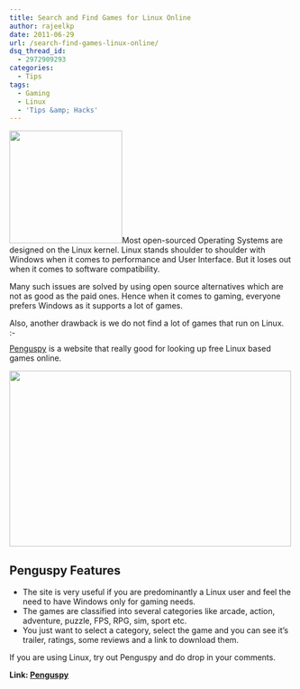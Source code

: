 ```yaml
---
title: Search and Find Games for Linux Online
author: rajeelkp
date: 2011-06-29
url: /search-find-games-linux-online/
dsq_thread_id:
  - 2972909293
categories:
  - Tips
tags:
  - Gaming
  - Linux
  - 'Tips &amp; Hacks'
---
```

[<img class="alignright size-thumbnail wp-image-41567" title="Linux_logo" src="http://cdn.devilsworkshop.org/files/2011/06/Linux_logo-200x200.png" alt="" width="200" height="200" />][1]Most open-sourced Operating Systems are designed on the Linux kernel. Linux stands shoulder to shoulder with Windows when it comes to performance and User Interface. But it loses out when it comes to software compatibility.

Many such issues are solved by using open source alternatives which are not as good as the paid ones. Hence when it comes to gaming, everyone prefers Windows as it supports a lot of games.

Also, another drawback is we do not find a lot of games that run on Linux. <img src="http://devilsworkshop.org/wp-includes/images/smilies/frownie.png" alt=":-(" class="wp-smiley" style="height: 1em; max-height: 1em;" />

<a href="http://www.penguspy.com" onclick="_gaq.push(['_trackEvent', 'outbound-article', 'http://www.penguspy.com', 'Penguspy']);" >Penguspy</a> is a website that really good for looking up free Linux based games online.

<a rel="attachment wp-att-41472" href="http://devilsworkshop.org/search-find-games-linux-online/penguspy-1/"><img class="size-full wp-image-41472 alignnone" title="penguspy" src="http://cdn.devilsworkshop.org/files/2011/06/penguspy-1.jpg" alt="" width="500" height="312" /></a>

## Penguspy Features

  * The site is very useful if you are predominantly a Linux user and feel the need to have Windows only for gaming needs.
  * The games are classified into several categories like arcade, action, adventure, puzzle, FPS, RPG, sim, sport etc.
  * You just want to select a category, select the game and you can see it&#8217;s trailer, ratings, some reviews and a link to download them.

If you are using Linux, try out Penguspy and do drop in your comments.

**Link: <a href="http://www.penguspy.com" onclick="_gaq.push(['_trackEvent', 'outbound-article', 'http://www.penguspy.com', 'Penguspy\n']);" >Penguspy<br /> </a>**

 [1]: http://cdn.devilsworkshop.org/files/2011/06/Linux_logo.png
